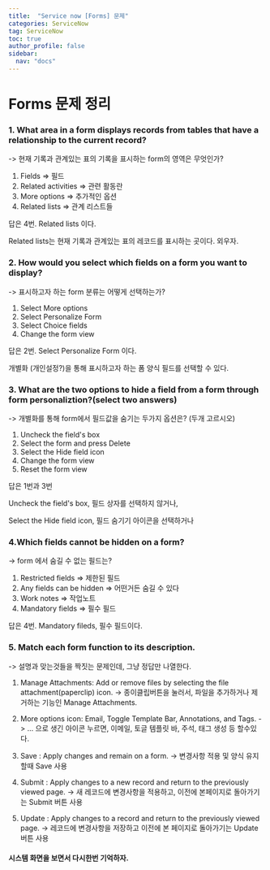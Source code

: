 ```yaml
---
title:  "Service now [Forms] 문제"
categories: ServiceNow
tag: ServiceNow
toc: true
author_profile: false
sidebar:
  nav: "docs"
---
```


# Forms 문제 정리

### 1. What area in a form displays records from tables that have a relationship to the current record?

-> 현재 기록과 관계있는 표의 기록을 표시하는 form의 영역은 무엇인가?

1. Fields => 필드
2. Related activities => 관련 활동란
3. More options => 추가적인 옵션
4. Related lists => 관계 리스트들

답은 4번. Related lists 이다. 

Related lists는 현재 기록과 관계있는 표의 레코드를 표시하는 곳이다. 외우자.

### 2. How would you select which fields on a form you want to display?

-> 표시하고자 하는 form 분류는 어떻게 선택하는가?

1. Select More options
2. Select Personalize Form
3. Select Choice fields
4. Change the form view

답은 2번. Select Personalize Form 이다.

개별화 (개인설정?)을 통해 표시하고자 하는 폼 양식 필드를 선택할 수 있다.

### 3. What are the two options to hide a field from a form through form personaliztion?(select two answers)
-> 개별화를 통해 form에서 필드값을 숨기는 두가지 옵션은? (두개 고르시오)

1. Uncheck the field's box
2. Select the form and press Delete
3. Select the Hide field icon
4. Change the form view
5. Reset the form view

답은 1번과 3번

Uncheck the field's box, 필드 상자를 선택하지 않거나,

Select the Hide field icon, 필드 숨기기 아이콘을 선택하거나

### 4.Which fields cannot be hidden on a form?
-> form 에서 숨길 수 없는 필드는?

1. Restricted fields => 제한된 필드
2. Any fields can be hidden => 어떤거든 숨길 수 있다
3. Work notes => 작업노트
4. Mandatory fields => 필수 필드

답은 4번. Mandatory fileds, 필수 필드이다.

### 5. Match each form function to its description.
-> 설명과 맞는것들을 짝짓는 문제인데, 그냥 정답만 나열한다.

1. Manage Attachments: Add or remove files by selecting the file attachment(paperclip) icon.
-> 종이클립버튼을 눌러서, 파일을 추가하거나 제거하는 기능인 Manage Attachments.

2. More options icon: Email, Toggle Template Bar, Annotations, and Tags.
-> ... 으로 생긴 아이콘 누르면, 이메일, 토글 템플릿 바, 주석, 태그 생성 등 할수있다.

3. Save : Apply changes and remain on a form. -> 변경사항 적용 및 양식 유지할때 Save 사용

4. Submit : Apply changes to a new record and return to the previously viewed page.
-> 새 레코드에 변경사항을 적용하고, 이전에 본페이지로 돌아가기는 Submit 버튼 사용

5. Update : Apply changes to a record and return to the previously viewed page.
-> 레코드에 변경사항을 저장하고 이전에 본 페이지로 돌아가기는 Update 버튼 사용

#### 시스템 화면을 보면서 다시한번 기억하자.
